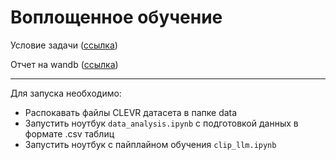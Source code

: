 # Воплощенное обучение

Условие задачи ([ссылка](https://docs.google.com/document/d/1xjaGYC2wQeM68pLlyqb8h-lRk6WYzb2smB5TFGeaGQc/edit))

Отчет на wandb ([ссылка](https://wandb.ai/team-ampiro/VQA/reports/Work-report--Vmlldzo0MTg4MjUz))

---

Для запуска необходимо:

- Распокавать файлы CLEVR датасета в папке data
- Запустить ноутбук `data_analysis.ipynb` с подготовкой данных в формате .csv таблиц
- Запустить ноутбук с пайплайном обучения `clip_llm.ipynb`

